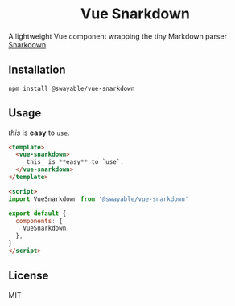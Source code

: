 <h1 align="center">
  Vue Snarkdown
</h1>

A lightweight Vue component wrapping the tiny Markdown parser [Snarkdown](https://github.com/developit/snarkdown)

## Installation
`npm install @swayable/vue-snarkdown`

## Usage

_this_ is **easy** to `use`.

```html
<template>
  <vue-snarkdown>
    _this_ is **easy** to `use`.
  </vue-snarkdown>
</template>

<script>
import VueSnarkdown from '@swayable/vue-snarkdown'

export default {
  components: {
    VueSnarkdown,
  },
}
</script>
```

## License

MIT
